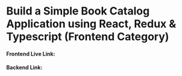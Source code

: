 # Build a Simple Book Catalog Application using React, Redux & Typescript (Frontend Category)

#### Frontend Live Link:

#### Backend Link:
